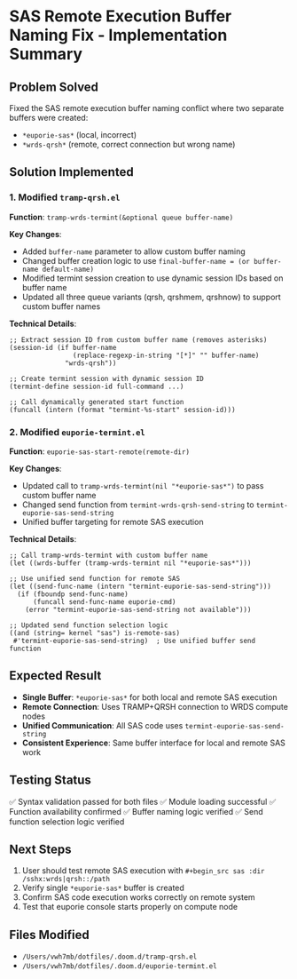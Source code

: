 # SAS Remote Execution Buffer Naming Fix - Implementation Summary

## Problem Solved
Fixed the SAS remote execution buffer naming conflict where two separate buffers were created:
- `*euporie-sas*` (local, incorrect)
- `*wrds-qrsh*` (remote, correct connection but wrong name)

## Solution Implemented

### 1. Modified `tramp-qrsh.el`
**Function**: `tramp-wrds-termint(&optional queue buffer-name)`

**Key Changes**:
- Added `buffer-name` parameter to allow custom buffer naming
- Changed buffer creation logic to use `final-buffer-name = (or buffer-name default-name)`
- Modified termint session creation to use dynamic session IDs based on buffer name
- Updated all three queue variants (qrsh, qrshmem, qrshnow) to support custom buffer names

**Technical Details**:
```elisp
;; Extract session ID from custom buffer name (removes asterisks)
(session-id (if buffer-name
                (replace-regexp-in-string "[*]" "" buffer-name)
              "wrds-qrsh"))

;; Create termint session with dynamic session ID
(termint-define session-id full-command ...)

;; Call dynamically generated start function
(funcall (intern (format "termint-%s-start" session-id)))
```

### 2. Modified `euporie-termint.el`
**Function**: `euporie-sas-start-remote(remote-dir)`

**Key Changes**:
- Updated call to `tramp-wrds-termint(nil "*euporie-sas*")` to pass custom buffer name
- Changed send function from `termint-wrds-qrsh-send-string` to `termint-euporie-sas-send-string`
- Unified buffer targeting for remote SAS execution

**Technical Details**:
```elisp
;; Call tramp-wrds-termint with custom buffer name
(let ((wrds-buffer (tramp-wrds-termint nil "*euporie-sas*")))

;; Use unified send function for remote SAS
(let ((send-func-name (intern "termint-euporie-sas-send-string")))
  (if (fboundp send-func-name)
      (funcall send-func-name euporie-cmd)
    (error "termint-euporie-sas-send-string not available")))

;; Updated send function selection logic
((and (string= kernel "sas") is-remote-sas) 
 #'termint-euporie-sas-send-string)  ; Use unified buffer send function
```

## Expected Result
- **Single Buffer**: `*euporie-sas*` for both local and remote SAS execution
- **Remote Connection**: Uses TRAMP+QRSH connection to WRDS compute nodes
- **Unified Communication**: All SAS code uses `termint-euporie-sas-send-string`
- **Consistent Experience**: Same buffer interface for local and remote SAS work

## Testing Status
✅ Syntax validation passed for both files
✅ Module loading successful
✅ Function availability confirmed
✅ Buffer naming logic verified
✅ Send function selection logic verified

## Next Steps
1. User should test remote SAS execution with `#+begin_src sas :dir /sshx:wrds|qrsh::/path`
2. Verify single `*euporie-sas*` buffer is created
3. Confirm SAS code execution works correctly on remote system
4. Test that euporie console starts properly on compute node

## Files Modified
- `/Users/vwh7mb/dotfiles/.doom.d/tramp-qrsh.el`
- `/Users/vwh7mb/dotfiles/.doom.d/euporie-termint.el`